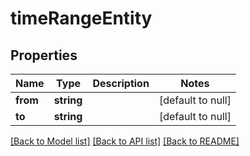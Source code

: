 # timeRangeEntity

## Properties
Name | Type | Description | Notes
------------ | ------------- | ------------- | -------------
**from** | **string** |  | [default to null]
**to** | **string** |  | [default to null]

[[Back to Model list]](../README.md#documentation-for-models) [[Back to API list]](../README.md#documentation-for-api-endpoints) [[Back to README]](../README.md)


